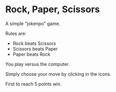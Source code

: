 # Rock, Paper, Scissors

A simple "jokenpo" game.

Rules are:
- Rock beats Scissors
- Scissors beats Paper
- Paper beats Rock

You play versus the computer.

Simply choose your move by clicking in the icons.

First to reach 5 points win.
